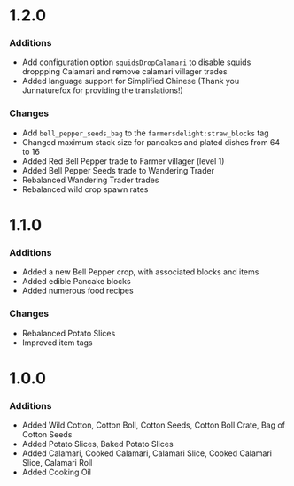 # 1.2.0

### Additions
- Add configuration option `squidsDropCalamari` to disable squids droppping Calamari and remove calamari villager trades
- Added language support for Simplified Chinese (Thank you Junnaturefox for providing the translations!)

### Changes
- Add `bell_pepper_seeds_bag` to the `farmersdelight:straw_blocks` tag
- Changed maximum stack size for pancakes and plated dishes from 64 to 16
- Added Red Bell Pepper trade to Farmer villager (level 1)
- Added Bell Pepper Seeds trade to Wandering Trader
- Rebalanced Wandering Trader trades
- Rebalanced wild crop spawn rates

# 1.1.0

### Additions
- Added a new Bell Pepper crop, with associated blocks and items
- Added edible Pancake blocks
- Added numerous food recipes

### Changes
- Rebalanced Potato Slices
- Improved item tags


# 1.0.0

### Additions
- Added Wild Cotton, Cotton Boll, Cotton Seeds, Cotton Boll Crate, Bag of Cotton Seeds
- Added Potato Slices, Baked Potato Slices
- Added Calamari, Cooked Calamari, Calamari Slice, Cooked Calamari Slice, Calamari Roll
- Added Cooking Oil